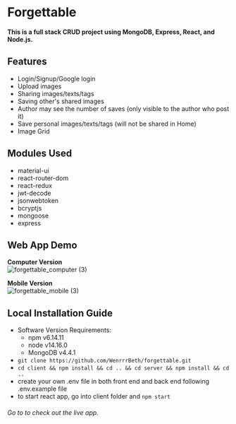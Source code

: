 # Forgettable
**This is a full stack CRUD project using MongoDB, Express, React, and Node.js.**

## Features
- Login/Signup/Google login
- Upload images
- Sharing images/texts/tags
- Saving other's shared images
- Author may see the number of saves (only visible to the author who post it)
- Save personal images/texts/tags (will not be shared in Home)
- Image Grid

## Modules Used
- material-ui
- react-router-dom
- react-redux
- jwt-decode
- jsonwebtoken
- bcryptjs
- mongoose
- express


## Web App Demo
**Computer Version**</br>
![forgettable_computer (3)](https://user-images.githubusercontent.com/66856868/124522039-98a21200-dda6-11eb-9104-a2fbfb2bea65.gif)


**Mobile Version**</br>
![forgettable_mobile (3)](https://user-images.githubusercontent.com/66856868/124522175-1c5bfe80-dda7-11eb-9fa1-1f0816cd5236.gif)


## Local Installation Guide
- Software Version Requirements:
  - npm v6.14.11
  - node v14.16.0
  - MongoDB v4.4.1
- `git clone https://github.com/WenrrrBeth/forgettable.git`
- `cd client && npm install && cd .. && cd server && npm install && cd ..`
- create your own .env file in both front end and back end following .env.example file
- to start react app, go into client folder and `npm start`

###### Go to <LINK> to check out the live app.




